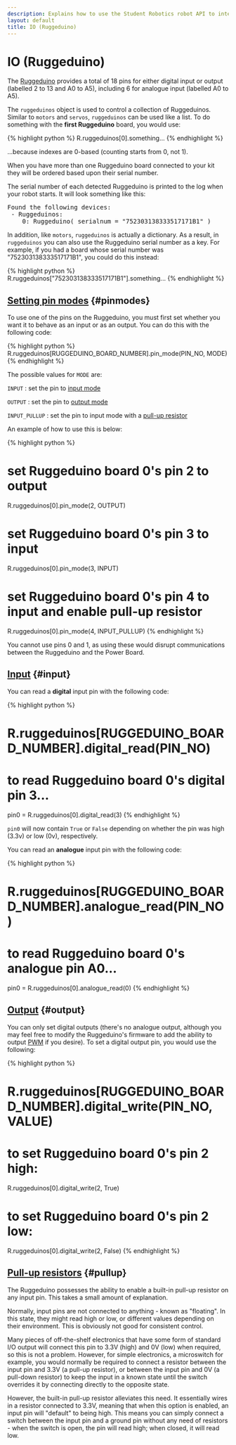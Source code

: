 ```yaml
---
description: Explains how to use the Student Robotics robot API to interact with ruggeduinos.
layout: default
title: IO (Ruggeduino)
---
```

IO (Ruggeduino)
===============

The [Ruggeduino](http://ruggedcircuits.com/html/ruggeduino.html)
provides a total of 18 pins for either digital input or output (labelled 2 to 13 and A0 to A5),
including 6 for analogue input (labelled A0 to A5).

The `ruggeduinos` object is used to control a collection of Ruggeduinos.
Similar to `motors` and `servos`, `ruggeduinos` can be used like a list.
To do something with the **first Ruggeduino** board, you would use:

{% highlight python %}
R.ruggeduinos[0].something...
{% endhighlight %}

...because indexes are 0-based (counting starts from 0, not 1).

When you have more than one Ruggeduino board connected to your kit
they will be ordered based upon their serial number.

The serial number of each detected Ruggeduino is printed to the log when your robot starts.
It will look something like this:

<pre class="not-code">
Found the following devices:
 - Ruggeduinos:
    0: Ruggeduino( serialnum = "752303138333517171B1" )
</pre>

In addition, like `motors`, `ruggeduinos` is actually a dictionary.
As a result, in `ruggeduinos` you can also use the Ruggeduino serial number as a key.
For example, if you had a board whose serial number was "752303138333517171B1",
you could do this instead:

{% highlight python %}
R.ruggeduinos["752303138333517171B1"].something...
{% endhighlight %}

[Setting pin modes](/docs/programming/sr/ruggeduinos/#pinmodes) {#pinmodes}
--------------------------------------------------------------------------

To use one of the pins on the Ruggeduino, you must first set whether you want it to behave as an input or as an output. You can do this with the following code:

{% highlight python %}
R.ruggeduinos[RUGGEDUINO_BOARD_NUMBER].pin_mode(PIN_NO, MODE)
{% endhighlight %}

The possible values for `MODE` are:

`INPUT`
:   set the pin to [input mode](#input)

`OUTPUT`
:   set the pin to [output mode](#output)

`INPUT_PULLUP`
:   set the pin to input mode with a [pull-up resistor](#pullup)

An example of how to use this is below:

{% highlight python %}
# set Ruggeduino board 0's pin 2 to output
R.ruggeduinos[0].pin_mode(2, OUTPUT)
# set Ruggeduino board 0's pin 3 to input
R.ruggeduinos[0].pin_mode(3, INPUT)
# set Ruggeduino board 0's pin 4 to input and enable pull-up resistor
R.ruggeduinos[0].pin_mode(4, INPUT_PULLUP)
{% endhighlight %}

<div class="warning">You cannot use pins 0 and 1, as using these would disrupt communications between the Ruggeduino and the Power Board.</div>

[Input](/docs/programming/sr/ruggeduinos/#input) {#input}
-------

You can read a **digital** input pin with the following code:

{% highlight python %}
# R.ruggeduinos[RUGGEDUINO_BOARD_NUMBER].digital_read(PIN_NO)

# to read Ruggeduino board 0's digital pin 3...
pin0 = R.ruggeduinos[0].digital_read(3)
{% endhighlight %}

`pin0` will now contain `True` or `False` depending on whether the pin was high (3.3v) or low (0v), respectively.

You can read an **analogue** input pin with the following code:

{% highlight python %}
# R.ruggeduinos[RUGGEDUINO_BOARD_NUMBER].analogue_read(PIN_NO)

# to read Ruggeduino board 0's analogue pin A0...
pin0 = R.ruggeduinos[0].analogue_read(0)
{% endhighlight %}


[Output](/docs/programming/sr/ruggeduinos/#output) {#output}
--------

You can only set digital outputs (there's no analogue output, although you may feel free to modify the Ruggeduino's firmware to add the ability to output [PWM](https://wikipedia.org/wiki/Pulse-width_modulation "Pulse-width modulation") if you desire). To set a digital output pin, you would use the following:

{% highlight python %}
# R.ruggeduinos[RUGGEDUINO_BOARD_NUMBER].digital_write(PIN_NO, VALUE)

# to set Ruggeduino board 0's pin 2 high:
R.ruggeduinos[0].digital_write(2, True)

# to set Ruggeduino board 0's pin 2 low:
R.ruggeduinos[0].digital_write(2, False)
{% endhighlight %}

[Pull-up resistors](/docs/programming/sr/ruggeduinos/#pullup) {#pullup}
----------------------------------------------------------------------

The Ruggeduino possesses the ability to enable a built-in pull-up resistor on any input pin. This takes a small amount of explanation.

Normally, input pins are not connected to anything - known as "floating". In this state, they might read high or low, or different values depending on their environment. This is obviously not good for consistent control.

Many pieces of off-the-shelf electronics that have some form of standard I/O output will connect this pin to 3.3V (high) and 0V (low) when required, so this is not a problem. However, for simple electronics, a microswitch for example, you would normally be required to connect a resistor between the input pin and 3.3V (a pull-up resistor), or between the input pin and 0V (a pull-down resistor) to keep the input in a known state until the switch overrides it by connecting directly to the opposite state.

However, the built-in pull-up resistor alleviates this need. It essentially wires in a resistor connected to 3.3V, meaning that when this option is enabled, an input pin will "default" to being high. This means you can simply connect a switch between the input pin and a ground pin without any need of resistors - when the switch is open, the pin will read high; when closed, it will read low.
